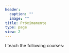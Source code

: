 ```yaml
---
header:
  caption: ""
  image: ""
title: Próximamente
type: page
view: 2
---
```


I teach the following courses:
